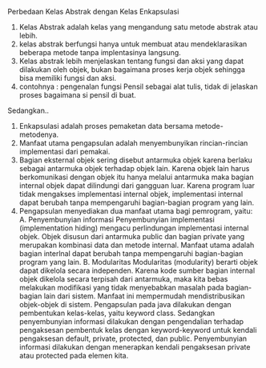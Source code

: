 Perbedaan Kelas Abstrak dengan Kelas Enkapsulasi

1. Kelas Abstrak adalah kelas yang mengandung satu metode abstrak atau lebih.
2. kelas abstrak berfungsi hanya untuk membuat atau mendeklarasikan beberapa metode tanpa implentasinya langsung.
3. Kelas abstrak lebih menjelaskan tentang fungsi dan aksi yang dapat dilakukan oleh objek, bukan bagaimana proses kerja objek sehingga bisa memiliki fungsi dan aksi.
4. contohnya : pengenalan fungsi Pensil sebagai alat tulis, tidak di jelaskan proses bagaimana si pensil di buat.

Sedangkan..

1. Enkapsulasi adalah proses pemaketan data bersama metode-metodenya.
2. Manfaat utama pengapsulan adalah menyembunyikan rincian-rincian implementasi dari pemakai.
3. Bagian eksternal objek sering disebut antarmuka objek karena berlaku sebagai antarmuka objek terhadap objek lain. Karena objek lain harus berkomunikasi dengan objek itu hanya melalui antarmuka maka bagian internal objek dapat dilindungi dari gangguan luar. Karena program luar tidak mengakses implementasi internal objek, implementasi internal dapat berubah tanpa mempengaruhi bagian-bagian program yang lain.
4. Pengapsulan menyediakan dua manfaat utama bagi pemrogram, yaitu:
  A.     Penyembunyian informasi
Penyembunyian implementasi (implementation hiding) mengacu perlindungan implementasi internal objek. Objek disusun dari antarmuka public dan bagian private yang merupakan kombinasi data dan metode internal. Manfaat utama adalah bagian interlnal dapat berubah tanpa mempengaruhi bagian-bagian program yang lain.
  B.    Modularitas
Modularitas (modularity) berarti objek dapat dikelola secara independen. Karena kode sumber bagian internal objek dikelola secara terpisah dari antarmuka, maka kita bebas melakukan modifikasi yang tidak menyebabkan masalah pada bagian-bagian lain dari sistem. Manfaat ini mempermudah mendistribusikan objek-objek di sistem. Pengapsulan pada java dilakukan dengan pembentukan kelas-kelas, yaitu keyword class. Sedangkan penyembunyian informasi dilakukan dengan pengendalian terhadap pengaksesan pembentuk kelas dengan keyword-keyword untuk kendali pengaksesan default, private, protected, dan public. Penyembunyian informasi dilakukan dengan menerapkan kendali pengaksesan private atau protected pada elemen kita.

